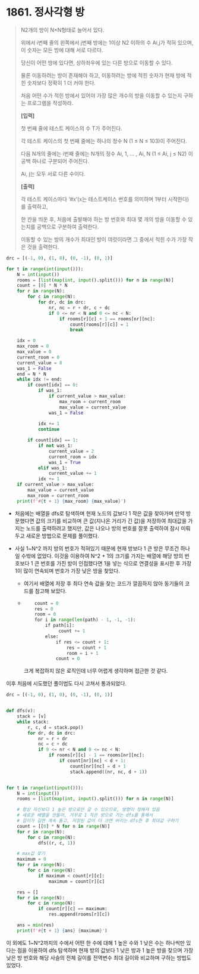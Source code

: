# 1861. 정사각형 방

> N2개의 방이 N×N형태로 늘어서 있다.
>
> 위에서 i번째 줄의 왼쪽에서 j번째 방에는 1이상 N2 이하의 수 Ai,j가 적혀 있으며, 이 숫자는 모든 방에 대해 서로 다르다.
>
> 당신이 어떤 방에 있다면, 상하좌우에 있는 다른 방으로 이동할 수 있다.
>
> 물론 이동하려는 방이 존재해야 하고, 이동하려는 방에 적힌 숫자가 현재 방에 적힌 숫자보다 정확히 1 더 커야 한다.
>
> 처음 어떤 수가 적힌 방에서 있어야 가장 많은 개수의 방을 이동할 수 있는지 구하는 프로그램을 작성하라.
>
> 
> **[입력]**
>
> 첫 번째 줄에 테스트 케이스의 수 T가 주어진다.
>
> 각 테스트 케이스의 첫 번째 줄에는 하나의 정수 N (1 ≤ N ≤ 103)이 주어진다.
>
> 다음 N개의 줄에는 i번째 줄에는 N개의 정수 Ai, 1, … , Ai, N (1 ≤ Ai, j ≤ N2) 이 공백 하나로 구분되어 주어진다.
>
> Ai, j는 모두 서로 다른 수이다.
>
> 
> **[출력]**
>
> 각 테스트 케이스마다 ‘#x’(x는 테스트케이스 번호를 의미하며 1부터 시작한다)를 출력하고,
>
> 한 칸을 띄운 후, 처음에 출발해야 하는 방 번호와 최대 몇 개의 방을 이동할 수 있는지를 공백으로 구분하여 출력한다.
>
> 이동할 수 있는 방의 개수가 최대인 방이 여럿이라면 그 중에서 적힌 수가 가장 작은 것을 출력한다.

```python
drc = [(-1, 0), (1, 0), (0, -1), (0, 1)]

for t in range(int(input())):
    N = int(input())
    rooms = [list(map(int, input().split())) for n in range(N)]
    count = [0] * N * N
    for r in range(N):
        for c in range(N):
            for dr, dc in drc:
                nr, nc = r + dr, c + dc
                if 0 <= nr < N and 0 <= nc < N:
                    if rooms[r][c] + 1 == rooms[nr][nc]:
                        count[rooms[r][c]] = 1
                        break

    idx = 0
    max_room = 0
    max_value = 0
    current_room = 0 
    current_value = 0
    was_1 = False
    end = N * N
    while idx != end:
        if count[idx] == 0:
            if was_1:
                if current_value > max_value:
                    max_room = current_room
                    max_value = current_value
                was_1 = False
                
            idx += 1
            continue

        if count[idx] == 1:
            if not was_1:
                current_value = 2
                current_room = idx
                was_1 = True
            elif was_1:
                current_value += 1
            idx += 1
    if current_value > max_value:
        max_value = current_value
        max_room = current_room
    print(f'#{t + 1} {max_room} {max_value}')
```

- 처음에는 배열을 dfs로 탐색하며 현재 노드의 값보다 1 작은 값을 찾아가며 만약 방문했다면 값의 크기를 비교하며 큰 값(지나온 거리가 긴 값)을 저장하여 최대값을 가지는 노드를 출력하려고 했지만, 값은 나오나 방의 번호를 잘못 출력하여 잠시 미뤄두고 새로운 방법으로 문제를 풀이했다.

- 사실 1~N^2 까지 방의 번호가 적혀있기 때문에 현재 방보다 1 큰 방은 무조건 하나일 수밖에 없었다. 이것을 이용하여 N^2 + 1의 크기를 가지는 배열에 해당 방의 번호보다 1 큰 번호를 가진 방이 인접했다면 1을 넣는 식으로 연결성을 표시한 후 가장 1이 많이 연속되며 번호가 가장 낮은 방을 찾았다.

  - 여기서 배열에 저장 후 최다 연속 값을 찾는 코드가 깔끔하지 않아 동기들의 코드를 참고해 보았다.

  - ```python
        count = 0
        res = 0
        room = 0
        for i in range(len(path) - 1, -1, -1):
            if path[i]:
                 count += 1
            else:
                if res <= count + 1:
                    res = count + 1
                    room = i + 1
                count = 0
    ```

    크게 복잡하지 않은 로직인데 너무 어렵게 생각하며 접근한 것 같다.



이후 처음에 시도했던 풀이법도 다시 고쳐서 통과되었다.

```python
drc = [(-1, 0), (1, 0), (0, -1), (0, 1)]


def dfs(v):
    stack = [v]
    while stack:
        r, c, d = stack.pop()
        for dr, dc in drc:
            nr = r + dr
            nc = c + dc
            if 0 <= nr < N and 0 <= nc < N:
                if rooms[r][c] - 1 == rooms[nr][nc]:
                    if count[nr][nc] < d + 1:
                        count[nr][nc] = d + 1
                        stack.append((nr, nc, d + 1))


for t in range(int(input())):
    N = int(input())
    rooms = [list(map(int, input().split())) for n in range(N)]

    # 항상 자신보다 1 높은 방으로만 갈 수 있으므로, 방향이 정해져 있음
    # 새로운 배열을 만들어, 거꾸로 1 작은 방으로 가는 dfs를 통해서
    # 길이가 길면 계속 돌고, 저장된 값이 더 크면 버리는 dfs한 후 최대값 구하기
    count = [[0] * N for n in range(N)]
    for r in range(N):
        for c in range(N):
            dfs((r, c, 1))

    # max값 찾기
    maximum = 0
    for r in range(N):
        for c in range(N):
            if maximum < count[r][c]:
                maximum = count[r][c]

    res = []
    for r in range(N):
        for c in range(N):
            if count[r][c] == maximum:
                res.append(rooms[r][c])

    ans = min(res)
    print(f'#{t + 1} {ans} {maximum}')
```



이 외에도 1~N^2까지의 수에서 어떤 한 수에 대해 1 높은 수와 1 낮은 수는 하나씩만 있다는 점을 이용하여 dfs 탐색하며 현재 방의 값보다 1 낮은 방과 1 높은 방을 찾으며 가장 낮은 방 번호와 해당 사슬의 전체 길이를 전역변수 최대 길이와 비교하며 구하는 방법도 있었다.



